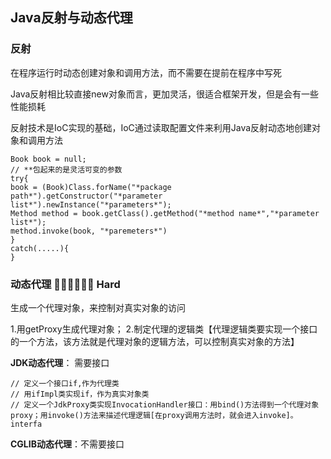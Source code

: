 
## Java反射与动态代理

### 反射

在程序运行时动态创建对象和调用方法，而不需要在提前在程序中写死

Java反射相比较直接new对象而言，更加灵活，很适合框架开发，但是会有一些性能损耗

反射技术是IoC实现的基础，IoC通过读取配置文件来利用Java反射动态地创建对象和调用方法

    Book book = null;
    // **包起来的是灵活可变的参数
    try{
    book = (Book)Class.forName("*package path*").getConstructor("*parameter list*").newInstance("*parameters*");
    Method method = book.getClass().getMethod("*method name*","*parameter list*");
    method.invoke(book, "*paremeters*")
    }
    catch(.....){
    }





### 动态代理	👩‍💻👩‍💻👩‍💻 Hard

生成一个代理对象，来控制对真实对象的访问


1.用getProxy生成代理对象；
2.制定代理的逻辑类【代理逻辑类要实现一个接口的一个方法，该方法就是代理对象的逻辑方法，可以控制真实对象的方法】

**JDK动态代理**： 需要接口

    // 定义一个接口if,作为代理类
    // 用ifImpl类实现if，作为真实对象类
    // 定义一个JdkProxy类实现InvocationHandler接口：用bind()方法得到一个代理对象proxy；用invoke()方法来描述代理逻辑[在proxy调用方法时，就会进入invoke]。
    interfa

**CGLIB动态代理**：不需要接口

<!--stackedit_data:
eyJoaXN0b3J5IjpbMTk0ODM5MTc3MSw4MDA5MTgzNzEsNzI4Mz
A1MDcxLDE2OTA5MDUxMjldfQ==
-->